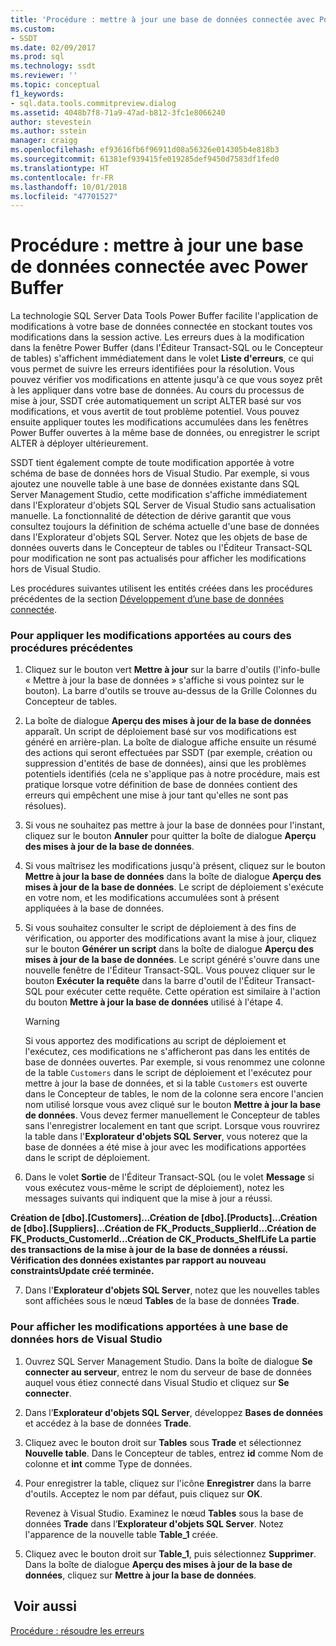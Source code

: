 ```yaml
---
title: 'Procédure : mettre à jour une base de données connectée avec Power Buffer | Microsoft Docs'
ms.custom:
- SSDT
ms.date: 02/09/2017
ms.prod: sql
ms.technology: ssdt
ms.reviewer: ''
ms.topic: conceptual
f1_keywords:
- sql.data.tools.commitpreview.dialog
ms.assetid: 4048b7f8-71a9-47ad-b812-3fc1e8066240
author: stevestein
ms.author: sstein
manager: craigg
ms.openlocfilehash: ef93616fb6f96911d08a56326e014305b4e818b3
ms.sourcegitcommit: 61381ef939415fe019285def9450d7583df1fed0
ms.translationtype: HT
ms.contentlocale: fr-FR
ms.lasthandoff: 10/01/2018
ms.locfileid: "47701527"
---
```

# <a name="how-to-update-a-connected-database-with-power-buffer"></a>Procédure : mettre à jour une base de données connectée avec Power Buffer
La technologie SQL Server Data Tools Power Buffer facilite l'application de modifications à votre base de données connectée en stockant toutes vos modifications dans la session active. Les erreurs dues à la modification dans la fenêtre Power Buffer (dans l'Éditeur Transact\-SQL ou le Concepteur de tables) s'affichent immédiatement dans le volet **Liste d'erreurs**, ce qui vous permet de suivre les erreurs identifiées pour la résolution. Vous pouvez vérifier vos modifications en attente jusqu'à ce que vous soyez prêt à les appliquer dans votre base de données. Au cours du processus de mise à jour, SSDT crée automatiquement un script ALTER basé sur vos modifications, et vous avertit de tout problème potentiel. Vous pouvez ensuite appliquer toutes les modifications accumulées dans les fenêtres Power Buffer ouvertes à la même base de données, ou enregistrer le script ALTER à déployer ultérieurement.  
  
SSDT tient également compte de toute modification apportée à votre schéma de base de données hors de Visual Studio. Par exemple, si vous ajoutez une nouvelle table à une base de données existante dans SQL Server Management Studio, cette modification s'affiche immédiatement dans l'Explorateur d'objets SQL Server de Visual Studio sans actualisation manuelle. La fonctionnalité de détection de dérive garantit que vous consultez toujours la définition de schéma actuelle d'une base de données dans l'Explorateur d'objets SQL Server. Notez que les objets de base de données ouverts dans le Concepteur de tables ou l'Éditeur Transact\-SQL pour modification ne sont pas actualisés pour afficher les modifications hors de Visual Studio.  
  
Les procédures suivantes utilisent les entités créées dans les procédures précédentes de la section [Développement d’une base de données connectée](../ssdt/connected-database-development.md).  
  
### <a name="to-apply-the-changes-made-in-the-previous-procedures"></a>Pour appliquer les modifications apportées au cours des procédures précédentes  
  
1.  Cliquez sur le bouton vert **Mettre à jour** sur la barre d'outils (l'info-bulle « Mettre à jour la base de données » s'affiche si vous pointez sur le bouton). La barre d'outils se trouve au-dessus de la Grille Colonnes du Concepteur de tables.  
  
2.  La boîte de dialogue **Aperçu des mises à jour de la base de données** apparaît. Un script de déploiement basé sur vos modifications est généré en arrière-plan. La boîte de dialogue affiche ensuite un résumé des actions qui seront effectuées par SSDT (par exemple, création ou suppression d'entités de base de données), ainsi que les problèmes potentiels identifiés (cela ne s'applique pas à notre procédure, mais est pratique lorsque votre définition de base de données contient des erreurs qui empêchent une mise à jour tant qu'elles ne sont pas résolues).  
  
3.  Si vous ne souhaitez pas mettre à jour la base de données pour l'instant, cliquez sur le bouton **Annuler** pour quitter la boîte de dialogue **Aperçu des mises à jour de la base de données**.  
  
4.  Si vous maîtrisez les modifications jusqu'à présent, cliquez sur le bouton **Mettre à jour la base de données** dans la boîte de dialogue **Aperçu des mises à jour de la base de données**. Le script de déploiement s'exécute en votre nom, et les modifications accumulées sont à présent appliquées à la base de données.  
  
5.  Si vous souhaitez consulter le script de déploiement à des fins de vérification, ou apporter des modifications avant la mise à jour, cliquez sur le bouton **Générer un script** dans la boîte de dialogue **Aperçu des mises à jour de la base de données**. Le script généré s'ouvre dans une nouvelle fenêtre de l'Éditeur Transact\-SQL. Vous pouvez cliquer sur le bouton **Exécuter la requête** dans la barre d'outil de l'Éditeur Transact\-SQL pour exécuter cette requête. Cette opération est similaire à l'action du bouton **Mettre à jour la base de données** utilisé à l'étape 4.  
  
    > [!WARNING]  
    > Si vous apportez des modifications au script de déploiement et l'exécutez, ces modifications ne s'afficheront pas dans les entités de base de données ouvertes. Par exemple, si vous renommez une colonne de la table `Customers` dans le script de déploiement et l'exécutez pour mettre à jour la base de données, et si la table `Customers` est ouverte dans le Concepteur de tables, le nom de la colonne sera encore l'ancien nom utilisé lorsque vous avez cliqué sur le bouton **Mettre à jour la base de données**. Vous devez fermer manuellement le Concepteur de tables sans l'enregistrer localement en tant que script. Lorsque vous rouvrirez la table dans l'**Explorateur d'objets SQL Server**, vous noterez que la base de données a été mise à jour avec les modifications apportées dans le script de déploiement.  
  
6.  Dans le volet **Sortie** de l'Éditeur Transact\-SQL (ou le volet **Message** si vous exécutez vous-même le script de déploiement), notez les messages suivants qui indiquent que la mise à jour a réussi.  
  
**Création de [dbo].[Customers]...Création de [dbo].[Products]...Création de [dbo].[Suppliers]...Création de FK_Products_SupplierId...Création de FK_Products_CustomerId...Création de CK_Products_ShelfLife La partie des transactions de la mise à jour de la base de données a réussi. Vérification des données existantes par rapport au nouveau constraintsUpdate créé terminée.**  
  
7.  Dans l'**Explorateur d'objets SQL Server**, notez que les nouvelles tables sont affichées sous le nœud **Tables** de la base de données **Trade**.  
  
### <a name="to-view-changes-made-to-a-database-outside-visual-studio"></a>Pour afficher les modifications apportées à une base de données hors de Visual Studio  
  
1.  Ouvrez SQL Server Management Studio. Dans la boîte de dialogue **Se connecter au serveur**, entrez le nom du serveur de base de données auquel vous étiez connecté dans Visual Studio et cliquez sur **Se connecter**.  
  
2.  Dans l’**Explorateur d'objets SQL Server**, développez **Bases de données** et accédez à la base de données **Trade**.  
  
3.  Cliquez avec le bouton droit sur **Tables** sous **Trade** et sélectionnez **Nouvelle table**. Dans le Concepteur de tables, entrez **id** comme Nom de colonne et **int** comme Type de données.  
  
4.  Pour enregistrer la table, cliquez sur l'icône **Enregistrer** dans la barre d'outils. Acceptez le nom par défaut, puis cliquez sur **OK**.  
  
    Revenez à Visual Studio. Examinez le nœud **Tables** sous la base de données **Trade** dans l’**Explorateur d'objets SQL Server**. Notez l'apparence de la nouvelle table **Table_1** créée.  
  
5.  Cliquez avec le bouton droit sur **Table_1**, puis sélectionnez **Supprimer**. Dans la boîte de dialogue **Aperçu des mises à jour de la base de données**, cliquez sur **Mettre à jour la base de données**.  
  
## <a name="see-also"></a> Voir aussi  
[Procédure : résoudre les erreurs](../ssdt/how-to-fix-errors.md)  
  
